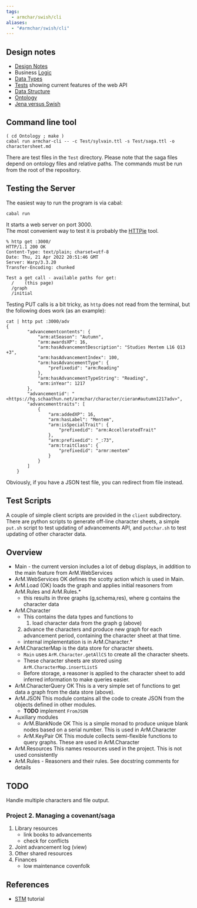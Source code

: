 ```yaml
---
tags:
  - armchar/swish/cli
aliases:
  - "#armchar/swish/cli"
---
```



## Design notes

+ [Design Notes](docs/DesignNotes.md)
+ Business [Logic](docs/Logic.md)
+ [Data Types](docs/DataTypes.md)
+ [Tests](docs/Tests.md) showing current features of the web API
+ [Data Structure](docs/DataStructure.md) 
+ [Ontology](Ontology/README.md)
+ [Jena versus Swish](docs/Swish-vs-Jena.md)

## Command line tool

```
( cd Ontology ; make )
cabal run armchar-cli -- -c Test/sylvain.ttl -s Test/saga.ttl -o charactersheet.md
```

There are test files in the `Test` directory.  Please note that the
saga files depend on ontology files and relative paths.  The commands must
be run from the root of the repository.

## Testing the Server

The easiest way to run the program is via cabal:
```
cabal run
```

It starts a web server on port 3000.  
The most convenient way to test it is probably the
[HTTPie](https://httpie.io/) tool.
```
% http get :3000/
HTTP/1.1 200 OK
Content-Type: text/plain; charset=utf-8
Date: Thu, 21 Apr 2022 20:51:46 GMT
Server: Warp/3.3.20
Transfer-Encoding: chunked

Test a get call - available paths for get:
  /    (this page)
  /graph
  /initial
```

Testing PUT calls is a bit tricky, as `http` does not read from the terminal,
but the following does work (as an example):
```
cat | http put :3000/adv
{
        "advancementcontents": {
            "arm:atSeason": "Autumn",
            "arm:awardsXP": 16,
            "arm:hasAdvancementDescription": "Studies Mentem L16 Q13 +3",
            "arm:hasAdvancementIndex": 100,
            "arm:hasAdvancementType": {
                "prefixedid": "arm:Reading"
            },
            "arm:hasAdvancementTypeString": "Reading",
            "arm:inYear": 1217
        },
        "advancementid": "<https://hg.schaathun.net/armchar/character/cieran#autumn1217adv>",
        "advancementtraits": [
            {
                "arm:addedXP": 16,
                "arm:hasLabel": "Mentem",
                "arm:isSpecialTrait": {
                    "prefixedid": "arm:AccelleratedTrait"
                },
                "arm:prefixedid": "_:73",
                "arm:traitClass": {
                    "prefixedid": "armr:mentem"
                }
            }
        ]
    }
```
Obviously, if you have a JSON test file, you can redirect from file instead.

## Test Scripts

A couple of simple client scripts are provided in the `client` subdirectory.
There are python scripts to generate off-line character sheets, a
simple `put.sh` script to test updating of advancements API, and
`putchar.sh` to test updating of other character data.


## Overview

+ Main  - the current version includes a lot of debug displays,
  in addition to the main feature from ArM.WebServices
+ ArM.WebServices OK defines the scotty action which is used in Main.
+ ArM.Load (OK) loads the graph and applies initial reasoners from 
  ArM.Rules and ArM.Rules.*
    - this results in three graphs (g,schema,res), where g contains the 
      character data
+ ArM.Character 
    - This contains the data types and functions to 
        1. load character data from the graph g (above)
	2. advance the characters and produce new graph for each
	   advancement period, containing the character sheet at that time.
    - internal implementation is in ArM.Character.*
+ ArM.CharacterMap is the data store for character sheets.
    - `Main` uses `ArM.Character.getAllCS` to create all the character sheets.
    - These character sheets are stored using `ArM.CharacterMap.insertListS`
    - Before storage, a reasoner is applied to the character sheet
      to add inferred information to make queries easier. 
+ ArM.CharacterQuery OK  This is a very simple set of functions
  to get data a graph from the data store (above).
+ ArM.JSON This module contains all the code to create JSON
  from the objects defined in other modules.
    - **TODO** implement `FromJSON`
+ Auxiliary modules
    + ArM.BlankNode  OK  This is a simple monad to produce unique
      blank nodes based on a serial number.  This is used in ArM.Character
    + ArM.KeyPair  OK  This module collects semi-flexible functions
      to query graphs.  These are used in ArM.Character
+ ArM.Resources This names resources used in the project.
  This is not used consistently
+ ArM.Rules  - Reasoners and their rules.
  See docstring comments for details

## TODO

Handle multiple characters and file output.

### Project 2.  Managing a covenant/saga

1.  Library resources
    - link books to advancements
    - check for conflicts
2.  Joint advancement log (view)
3.  Other shared resources
4.  Finances
    - low maintenance covenfolk

## References

+ [STM](https://gilmi.me/blog/post/2020/12/05/scotty-bulletin-board#logging-sessions-cookies-authentication-etc.)  tutorial
